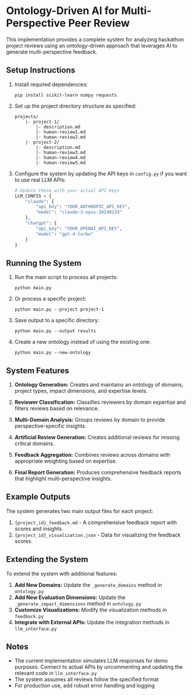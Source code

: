# Ontology-Driven AI for Multi-Perspective Peer Review

This implementation provides a complete system for analyzing hackathon project reviews using an ontology-driven approach that leverages AI to generate multi-perspective feedback.

## Setup Instructions

1. Install required dependencies:
   ```
   pip install scikit-learn numpy requests
   ```

2. Set up the project directory structure as specified:
   ```
   projects/
       |- project-1/
           |- description.md
           |- human-review1.md
           |- human-review2.md
       |- project-2/
           |- description.md
           |- human-review3.md
           |- human-review4.md
           |- human-review5.md
   ```

3. Configure the system by updating the API keys in `config.py` if you want to use real LLM APIs:
   ```python
   # Update these with your actual API keys
   LLM_CONFIG = {
       "claude": {
           "api_key": "YOUR_ANTHROPIC_API_KEY",
           "model": "claude-3-opus-20240229"
       },
       "chatgpt": {
           "api_key": "YOUR_OPENAI_API_KEY",
           "model": "gpt-4-turbo"
       }
   }
   ```

## Running the System

1. Run the main script to process all projects:
   ```
   python main.py
   ```

2. Or process a specific project:
   ```
   python main.py --project project-1
   ```

3. Save output to a specific directory:
   ```
   python main.py --output results
   ```

4. Create a new ontology instead of using the existing one:
   ```
   python main.py --new-ontology
   ```

## System Features

1. **Ontology Generation:** Creates and maintains an ontology of domains, project types, impact dimensions, and expertise levels.

2. **Reviewer Classification:** Classifies reviewers by domain expertise and filters reviews based on relevance.

3. **Multi-Domain Analysis:** Groups reviews by domain to provide perspective-specific insights.

4. **Artificial Review Generation:** Creates additional reviews for missing critical domains.

5. **Feedback Aggregation:** Combines reviews across domains with appropriate weighting based on expertise.

6. **Final Report Generation:** Produces comprehensive feedback reports that highlight multi-perspective insights.

## Example Outputs

The system generates two main output files for each project:

1. `{project_id}_feedback.md` - A comprehensive feedback report with scores and insights.
2. `{project_id}_visualization.json` - Data for visualizing the feedback scores.

## Extending the System

To extend the system with additional features:

1. **Add New Domains:** Update the `_generate_domains` method in `ontology.py`
2. **Add New Evaluation Dimensions:** Update the `_generate_impact_dimensions` method in `ontology.py`
3. **Customize Visualizations:** Modify the visualization methods in `feedback.py`
4. **Integrate with External APIs:** Update the integration methods in `llm_interface.py`

## Notes

- The current implementation simulates LLM responses for demo purposes. Connect to actual APIs by uncommenting and updating the relevant code in `llm_interface.py`
- The system assumes all reviews follow the specified format
- For production use, add robust error handling and logging

